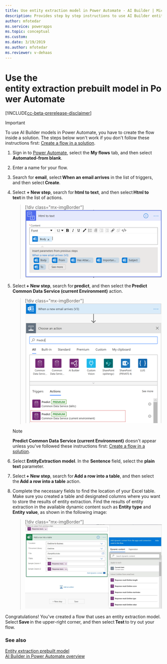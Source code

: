 ```yaml
---
title: Use entity extraction model in Power Automate - AI Builder | Microsoft Docs
description: Provides step by step instructions to use AI Builder entity extraction in Power Automate.
author: mfotedar
ms.service: powerapps
ms.topic: conceptual
ms.custom: 
ms.date: 3/19/2019
ms.author: mfotedar
ms.reviewer: v-dehaas
---
```


# Use the entity extraction prebuilt model in Power Automate

[!INCLUDE[cc-beta-prerelease-disclaimer](./includes/cc-beta-prerelease-disclaimer.md)]

> [!IMPORTANT]
 > To use AI Builder models in Power Automate, you have to create the flow inside a solution. The steps below won't work if you don't follow these instructions first: [Create a flow in a solution](/flow/create-flow-solution).

1. Sign in to [Power Automate](https://flow.microsoft.com/), select the **My flows** tab, and then select **Automated-from blank**.
1. Enter a name for your flow.
1. Search for **email**, select **When an email arrives** in the list of triggers, and then select **Create**.
1. Select **+ New step**, search for **html to text**, and then select **Html to text** in the list of actions.
   > [!div class="mx-imgBorder"]
   > ![Select Html to text](media/html-to-text.png "Select Html to text")
1. Select **+ New step**, search for **predict**, and then select the **Predict Common Data Service (current Environment)** action.
   > [!div class="mx-imgBorder"]
   > ![Choose an a action'](media/predict-cds-2.png "Select 'Predict Common Data Service'")

    >[!NOTE]
    > **Predict Common Data Service (current Environment)** doesn't appear unless you've followed these instructions first: [Create a flow in a solution](/flow/create-flow-solution).
1. Select **EntityExtraction model**. In the **Sentence** field, select the **plain text** parameter.
1. Select **+ New step**, search for **Add a row into a table**, and then select the **Add a row into a table** action.
1. Complete the necessary fields to find the location of your Excel table. Make sure you created a table and designated columns where you want to store the results of entity extraction. Find the results of entity extraction in the available dynamic content such as **Entity type** and **Entity value**, as shown in the following image:
   > [!div class="mx-imgBorder"]
   > ![Add a row into a table'](media/flow-add-row2.png "Add a row into a table")

Congratulations! You've created a flow that uses an entity extraction model. Select **Save** in the upper-right corner, and then select **Test** to try out your flow.

### See also

[Entity extraction prebuilt model](prebuilt-entity-extraction.md)  
[AI Builder in Power Automate overview](use-in-flow-overview.md)